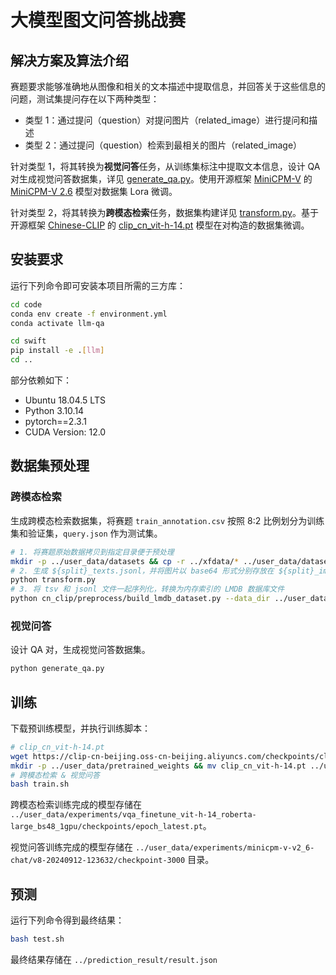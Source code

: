 # 大模型图文问答挑战赛

## 解决方案及算法介绍

赛题要求能够准确地从图像和相关的文本描述中提取信息，并回答关于这些信息的问题，测试集提问存在以下两种类型：

* 类型 1：通过提问（question）对提问图片（related_image）进行提问和描述
* 类型 2：通过提问（question）检索到最相关的图片（related_image）

针对类型 1，将其转换为**视觉问答**任务，从训练集标注中提取文本信息，设计 QA 对生成视觉问答数据集，详见 [generate_qa.py](code/generate_qa.py)。使用开源框架 [MiniCPM-V](https://github.com/OpenBMB/MiniCPM-V) 的 [MiniCPM-V 2.6](https://modelscope.cn/models/OpenBMB/MiniCPM-V-2_6) 模型对数据集 Lora 微调。

针对类型 2，将其转换为**跨模态检索**任务，数据集构建详见 [transform.py](code/transform.py)。基于开源框架 [Chinese-CLIP](https://github.com/OFA-Sys/Chinese-CLIP) 的 [clip_cn_vit-h-14.pt](https://clip-cn-beijing.oss-cn-beijing.aliyuncs.com/checkpoints/clip_cn_vit-h-14.pt) 模型在对构造的数据集微调。

## 安装要求

运行下列命令即可安装本项目所需的三方库：

```bash
cd code
conda env create -f environment.yml
conda activate llm-qa

cd swift
pip install -e .[llm]
cd ..
```

部分依赖如下：

* Ubuntu 18.04.5 LTS
* Python 3.10.14
* pytorch==2.3.1
* CUDA Version: 12.0

## 数据集预处理

### 跨模态检索

生成跨模态检索数据集，将赛题 `train_annotation.csv` 按照 8:2 比例划分为训练集和验证集，`query.json` 作为测试集。

```bash
# 1. 将赛题原始数据拷贝到指定目录便于预处理
mkdir -p ../user_data/datasets && cp -r ../xfdata/* ../user_data/datasets
# 2. 生成 ${split}_texts.jsonl，并将图片以 base64 形式分别存放在 ${split}_imgs.tsv 文件中
python transform.py
# 3. 将 tsv 和 jsonl 文件一起序列化，转换为内存索引的 LMDB 数据库文件
python cn_clip/preprocess/build_lmdb_dataset.py --data_dir ../user_data/datasets --splits train,valid,test
```

### 视觉问答

设计 QA 对，生成视觉问答数据集。

```bash
python generate_qa.py
```

## 训练

下载预训练模型，并执行训练脚本：

```bash
# clip_cn_vit-h-14.pt
wget https://clip-cn-beijing.oss-cn-beijing.aliyuncs.com/checkpoints/clip_cn_vit-h-14.pt
mkdir -p ../user_data/pretrained_weights && mv clip_cn_vit-h-14.pt ../user_data/pretrained_weights
# 跨模态检索 & 视觉问答
bash train.sh
```

跨模态检索训练完成的模型存储在 `../user_data/experiments/vqa_finetune_vit-h-14_roberta-large_bs48_1gpu/checkpoints/epoch_latest.pt`。

视觉问答训练完成的模型存储在 `../user_data/experiments/minicpm-v-v2_6-chat/v8-20240912-123632/checkpoint-3000` 目录。

## 预测

运行下列命令得到最终结果：

```bash
bash test.sh
```

最终结果存储在 `../prediction_result/result.json`